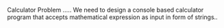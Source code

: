 Calculator Problem ..... We need to design a console based calculator program that accepts mathematical expression as input in form of strings..
